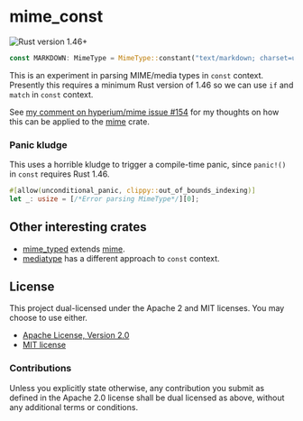# mime_const

![Rust version 1.46+](https://img.shields.io/badge/Rust%20version-1.46%2B-success)

```rust
const MARKDOWN: MimeType = MimeType::constant("text/markdown; charset=utf-8");
```

This is an experiment in parsing MIME/media types in `const` context. Presently
this requires a minimum Rust version of 1.46 so we can use `if` and `match` in
`const` context.

See [my comment on hyperium/mime issue #154][comment] for my thoughts on how
this can be applied to the [mime] crate.

### Panic kludge

This uses a horrible kludge to trigger a compile-time panic, since `panic!()` in
`const` requires Rust 1.46.

```rust
#[allow(unconditional_panic, clippy::out_of_bounds_indexing)]
let _: usize = [/*Error parsing MimeType*/][0];
```

## Other interesting crates

  * [mime_typed](https://crates.io/crates/mime_typed) extends [mime].
  * [mediatype](https://crates.io/crates/mediatype/) has a different approach to
    `const` context.

## License

This project dual-licensed under the Apache 2 and MIT licenses. You may choose
to use either.

  * [Apache License, Version 2.0](LICENSE-APACHE)
  * [MIT license](LICENSE-MIT)

### Contributions

Unless you explicitly state otherwise, any contribution you submit as defined
in the Apache 2.0 license shall be dual licensed as above, without any
additional terms or conditions.

[comment]: https://github.com/hyperium/mime/issues/154#issuecomment-3285927661
[mime]: https://crates.io/crates/mime
